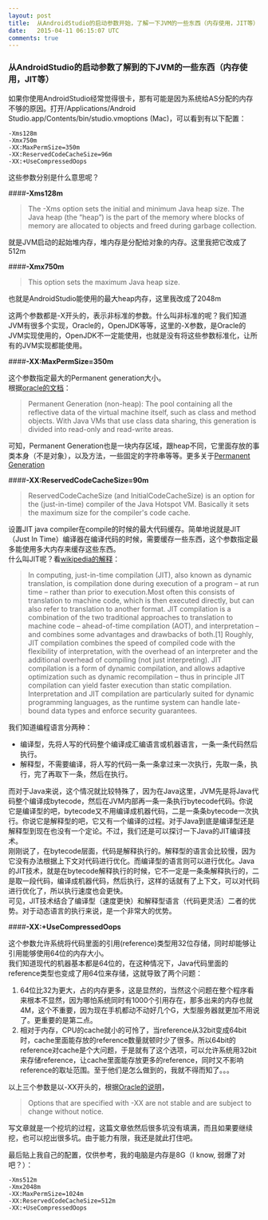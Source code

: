 ```yaml
---
layout: post
title:  从AndroidStudio的启动参数开始，了解一下JVM的一些东西（内存使用，JIT等）
date:   2015-04-11 06:15:07 UTC
comments: true
---
```

### 从AndroidStudio的启动参数了解到的下JVM的一些东西（内存使用，JIT等）
如果你使用AndroidStudio经常觉得很卡，那有可能是因为系统给AS分配的内存不够的原因。打开/Applications/Android Studio.app/Contents/bin/studio.vmoptions (Mac)，可以看到有以下配置：

```
-Xms128m  
-Xmx750m  
-XX:MaxPermSize=350m  
-XX:ReservedCodeCacheSize=96m  
-XX:+UseCompressedOops  
```

这些参数分别是什么意思呢？  

####**-Xms128m**     

> The -Xms option sets the initial and minimum Java heap size. The Java heap (the “heap”) is the part of the memory where blocks of memory are allocated to objects and freed during garbage collection.

就是JVM启动的起始堆内存，堆内存是分配给对象的内存。这里我把它改成了512m  
  
  
####**-Xmx750m**

> This option sets the maximum Java heap size.

也就是AndroidStudio能使用的最大heap内存，这里我改成了2048m  

这两个参数都是-X开头的，表示非标准的参数。什么叫非标准的呢？我们知道JVM有很多个实现，Oracle的，OpenJDK等等，这里的-X参数，是Oracle的JVM实现使用的，OpenJDK不一定能使用，也就是没有将这些参数标准化，让所有的JVM实现都能使用。


####**-XX:MaxPermSize=350m**     

这个参数指定最大的Permanent generation大小。  
根据[oracle的文档](http://docs.oracle.com/javase/7/docs/technotes/guides/management/jconsole.html)：

> Permanent Generation (non-heap): The pool containing all the reflective data of the virtual machine itself, such as class and method objects. With Java VMs that use class data sharing, this generation is divided into read-only and read-write areas.

可知，Permanent Generation也是一块内存区域，跟heap不同，它里面存放的事类本身（不是对象），以及方法，一些固定的字符串等等。更多关于[Permanent Generation](https://blogs.oracle.com/jonthecollector/entry/presenting_the_permanent_generation)


####**-XX:ReservedCodeCacheSize=90m**  

> ReservedCodeCacheSize (and InitialCodeCacheSize) is an option for the (just-in-time) compiler of the Java Hotspot VM. Basically it sets the maximum size for the compiler's code cache.

设置JIT java compiler在compile的时候的最大代码缓存。简单地说就是JIT（Just In Time）编译器在编译代码的时候，需要缓存一些东西，这个参数指定最多能使用多大内存来缓存这些东西。  
什么叫JIT呢？看[wikipedia的解释](http://en.wikipedia.org/wiki/Just-in-time_compilation)：

> In computing, just-in-time compilation (JIT), also known as dynamic translation, is compilation done during execution of a program – at run time – rather than prior to execution.Most often this consists of translation to machine code, which is then executed directly, but can also refer to translation to another format.
JIT compilation is a combination of the two traditional approaches to translation to machine code – ahead-of-time compilation (AOT), and interpretation – and combines some advantages and drawbacks of both.[1] Roughly, JIT compilation combines the speed of compiled code with the flexibility of interpretation, with the overhead of an interpreter and the additional overhead of compiling (not just interpreting). JIT compilation is a form of dynamic compilation, and allows adaptive optimization such as dynamic recompilation – thus in principle JIT compilation can yield faster execution than static compilation. Interpretation and JIT compilation are particularly suited for dynamic programming languages, as the runtime system can handle late-bound data types and enforce security guarantees.

我们知道编程语言分两种：
- 编译型，先将人写的代码整个编译成汇编语言或机器语言，一条一条代码然后执行。
- 解释型，不需要编译，将人写的代码一条一条拿过来一次执行，先取一条，执行，完了再取下一条，然后在执行。

而对于Java来说，这个情况就比较特殊了，因为在Java这里，JVM先是将Java代码整个编译成bytecode，然后在JVM内部再一条一条执行bytecode代码。你说它是编译型的吧，bytecode又不用编译成机器代码，二是一条条bytecode一次执行。你说它是解释型的吧，它又有一个编译的过程。对于Java到底是编译型还是解释型到现在也没有一个定论。不过，我们还是可以探讨一下Java的JIT编译技术。  
刚刚说了，在bytecode层面，代码是解释执行的。解释型的语言会比较慢，因为它没有办法根据上下文对代码进行优化。而编译型的语言则可以进行优化。Java的JIT技术，就是在bytecode解释执行的时候，它不一定是一条条解释执行的，二是取一段代码，编译成机器代码，然后执行，这样的话就有了上下文，可以对代码进行优化了，所以执行速度也会更快。  
可见，JIT技术结合了编译型（速度更快）和解释型语言（代码更灵活）二者的优势。对于动态语言的执行来说，是一个非常大的优势。  


####**-XX:+UseCompressedOops**     

这个参数允许系统将代码里面的引用(reference)类型用32位存储，同时却能够让引用能够使用64位的内存大小。  
我们知道现代的机器基本都是64位的，在这种情况下，Java代码里面的reference类型也变成了用64位来存储，这就导致了两个问题：  
1. 64位比32为更大，占的内存更多，这是显然的，当然这个问题在整个程序看来根本不显然，因为哪怕系统同时有1000个引用存在，那多出来的内存也就4M，这个不重要，因为现在手机都动不动好几个G，大型服务器就更加不用说了。更重要的是第二点。
2. 相对于内存，CPU的cache就小的可怜了，当reference从32bit变成64bit时，cache里面能存放的reference数量就顿时少了很多。所以64bit的reference对cache是个大问题，于是就有了这个选项，可以允许系统用32bit来存储reference，让cache里面能存放更多的reference，同时又不影响reference的取址范围。至于他们是怎么做到的，我就不得而知了。。。

以上三个参数是以-XX开头的，根据[Oracle的说明](http://www.oracle.com/technetwork/systems/vmoptions-jsp-140102.html)，

>Options that are specified with -XX are not stable and are subject to change without notice.

写文章就是一个挖坑的过程，这篇文章依然后很多坑没有填满，而且如果要继续挖，也可以挖出很多坑。由于能力有限，我还是就此打住吧。

最后贴上我自己的配置，仅供参考，我的电脑是内存是8G（I know, 弱爆了对吧？）：  

```
-Xms512m  
-Xmx2048m  
-XX:MaxPermSize=1024m  
-XX:ReservedCodeCacheSize=512m  
-XX:+UseCompressedOops  
```
